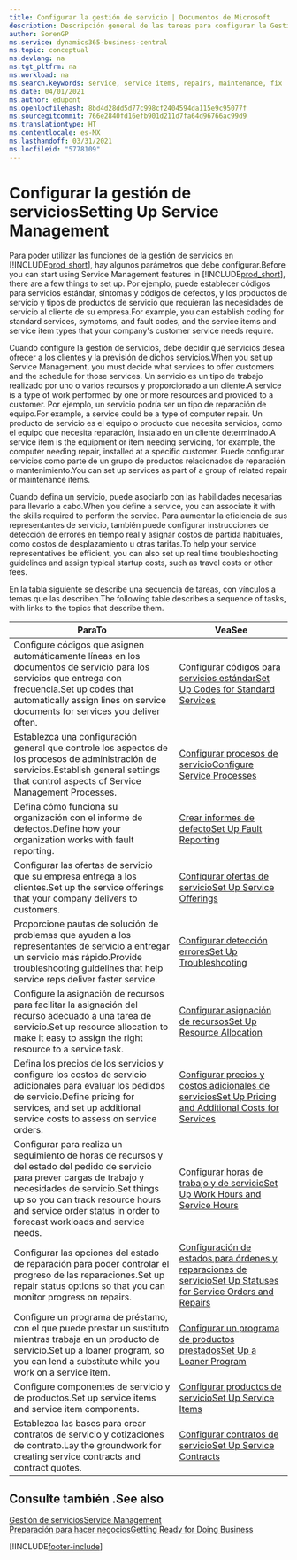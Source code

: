 ```yaml
---
title: Configurar la gestión de servicio | Documentos de Microsoft
description: Descripción general de las tareas para configurar la Gestión de servicios para adaptarla a la forma en que sus organizaciones gestionan sus servicios.
author: SorenGP
ms.service: dynamics365-business-central
ms.topic: conceptual
ms.devlang: na
ms.tgt_pltfrm: na
ms.workload: na
ms.search.keywords: service, service items, repairs, maintenance, fix
ms.date: 04/01/2021
ms.author: edupont
ms.openlocfilehash: 8bd4d28dd5d77c998cf2404594da115e9c95077f
ms.sourcegitcommit: 766e2840fd16efb901d211d7fa64d96766ac99d9
ms.translationtype: HT
ms.contentlocale: es-MX
ms.lasthandoff: 03/31/2021
ms.locfileid: "5778109"
---
```

# <a name="setting-up-service-management"></a><span data-ttu-id="7ec29-103">Configurar la gestión de servicios</span><span class="sxs-lookup"><span data-stu-id="7ec29-103">Setting Up Service Management</span></span>
<span data-ttu-id="7ec29-104">Para poder utilizar las funciones de la gestión de servicios en [!INCLUDE[prod_short](includes/prod_short.md)], hay algunos parámetros que debe configurar.</span><span class="sxs-lookup"><span data-stu-id="7ec29-104">Before you can start using Service Management features in [!INCLUDE[prod_short](includes/prod_short.md)], there are a few things to set up.</span></span> <span data-ttu-id="7ec29-105">Por ejemplo, puede establecer códigos para servicios estándar, síntomas y códigos de defectos, y los productos de servicio y tipos de productos de servicio que requieran las necesidades de servicio al cliente de su empresa.</span><span class="sxs-lookup"><span data-stu-id="7ec29-105">For example, you can establish coding for standard services, symptoms, and fault codes, and the service items and service item types that your company's customer service needs require.</span></span>  

<span data-ttu-id="7ec29-106">Cuando configure la gestión de servicios, debe decidir qué servicios desea ofrecer a los clientes y la previsión de dichos servicios.</span><span class="sxs-lookup"><span data-stu-id="7ec29-106">When you set up Service Management, you must decide what services to offer customers and the schedule for those services.</span></span> <span data-ttu-id="7ec29-107">Un servicio es un tipo de trabajo realizado por uno o varios recursos y proporcionado a un cliente.</span><span class="sxs-lookup"><span data-stu-id="7ec29-107">A service is a type of work performed by one or more resources and provided to a customer.</span></span> <span data-ttu-id="7ec29-108">Por ejemplo, un servicio podría ser un tipo de reparación de equipo.</span><span class="sxs-lookup"><span data-stu-id="7ec29-108">For example, a service could be a type of computer repair.</span></span> <span data-ttu-id="7ec29-109">Un producto de servicio es el equipo o producto que necesita servicios, como el equipo que necesita reparación, instalado en un cliente determinado.</span><span class="sxs-lookup"><span data-stu-id="7ec29-109">A service item is the equipment or item needing servicing, for example, the computer needing repair, installed at a specific customer.</span></span> <span data-ttu-id="7ec29-110">Puede configurar servicios como parte de un grupo de productos relacionados de reparación o mantenimiento.</span><span class="sxs-lookup"><span data-stu-id="7ec29-110">You can set up services as part of a group of related repair or maintenance items.</span></span>  
  
<span data-ttu-id="7ec29-111">Cuando defina un servicio, puede asociarlo con las habilidades necesarias para llevarlo a cabo.</span><span class="sxs-lookup"><span data-stu-id="7ec29-111">When you define a service, you can associate it with the skills required to perform the service.</span></span> <span data-ttu-id="7ec29-112">Para aumentar la eficiencia de sus representantes de servicio, también puede configurar instrucciones de detección de errores en tiempo real y asignar costos de partida habituales, como costos de desplazamiento u otras tarifas.</span><span class="sxs-lookup"><span data-stu-id="7ec29-112">To help your service representatives be efficient, you can also set up real time troubleshooting guidelines and assign typical startup costs, such as travel costs or other fees.</span></span>  

<span data-ttu-id="7ec29-113">En la tabla siguiente se describe una secuencia de tareas, con vínculos a temas que las describen.</span><span class="sxs-lookup"><span data-stu-id="7ec29-113">The following table describes a sequence of tasks, with links to the topics that describe them.</span></span>  
  
| <span data-ttu-id="7ec29-114">Para</span><span class="sxs-lookup"><span data-stu-id="7ec29-114">To</span></span> | <span data-ttu-id="7ec29-115">Vea</span><span class="sxs-lookup"><span data-stu-id="7ec29-115">See</span></span> |
| --- | --- |
| <span data-ttu-id="7ec29-116">Configure códigos que asignen automáticamente líneas en los documentos de servicio para los servicios que entrega con frecuencia.</span><span class="sxs-lookup"><span data-stu-id="7ec29-116">Set up codes that automatically assign lines on service documents for services you deliver often.</span></span> |[<span data-ttu-id="7ec29-117">Configurar códigos para servicios estándar</span><span class="sxs-lookup"><span data-stu-id="7ec29-117">Set Up Codes for Standard Services</span></span>](service-how-setup-service-coding.md)|
| <span data-ttu-id="7ec29-118">Establezca una configuración general que controle los aspectos de los procesos de administración de servicios.</span><span class="sxs-lookup"><span data-stu-id="7ec29-118">Establish general settings that control aspects of Service Management Processes.</span></span>|[<span data-ttu-id="7ec29-119">Configurar procesos de servicio</span><span class="sxs-lookup"><span data-stu-id="7ec29-119">Configure Service Processes</span></span>](service-setup-service-processes.md)|
| <span data-ttu-id="7ec29-120">Defina cómo funciona su organización con el informe de defectos.</span><span class="sxs-lookup"><span data-stu-id="7ec29-120">Define how your organization works with fault reporting.</span></span> |[<span data-ttu-id="7ec29-121">Crear informes de defecto</span><span class="sxs-lookup"><span data-stu-id="7ec29-121">Set Up Fault Reporting</span></span>](service-how-setup-fault-reporting.md) |
| <span data-ttu-id="7ec29-122">Configurar las ofertas de servicio que su empresa entrega a los clientes.</span><span class="sxs-lookup"><span data-stu-id="7ec29-122">Set up the service offerings that your company delivers to customers.</span></span>|[<span data-ttu-id="7ec29-123">Configurar ofertas de servicio</span><span class="sxs-lookup"><span data-stu-id="7ec29-123">Set Up Service Offerings</span></span>](service-how-setup-service-offerings.md)|
| <span data-ttu-id="7ec29-124">Proporcione pautas de solución de problemas que ayuden a los representantes de servicio a entregar un servicio más rápido.</span><span class="sxs-lookup"><span data-stu-id="7ec29-124">Provide troubleshooting guidelines that help service reps deliver faster service.</span></span> |[<span data-ttu-id="7ec29-125">Configurar detección errores</span><span class="sxs-lookup"><span data-stu-id="7ec29-125">Set Up Troubleshooting</span></span>](service-how-setup-troubleshooting.md) |
| <span data-ttu-id="7ec29-126">Configure la asignación de recursos para facilitar la asignación del recurso adecuado a una tarea de servicio.</span><span class="sxs-lookup"><span data-stu-id="7ec29-126">Set up resource allocation to make it easy to assign the right resource to a service task.</span></span> |[<span data-ttu-id="7ec29-127">Configurar asignación de recursos</span><span class="sxs-lookup"><span data-stu-id="7ec29-127">Set Up Resource Allocation</span></span>](service-how-setup-resource-allocation.md) |
| <span data-ttu-id="7ec29-128">Defina los precios de los servicios y configure los costos de servicio adicionales para evaluar los pedidos de servicio.</span><span class="sxs-lookup"><span data-stu-id="7ec29-128">Define pricing for services, and set up additional service costs to assess on service orders.</span></span> |[<span data-ttu-id="7ec29-129">Configurar precios y costos adicionales de servicios</span><span class="sxs-lookup"><span data-stu-id="7ec29-129">Set Up Pricing and Additional Costs for Services</span></span>](service-how-setup-service-costs-pricing.md)|
| <span data-ttu-id="7ec29-130">Configurar para realiza un seguimiento de horas de recursos y del estado del pedido de servicio para prever cargas de trabajo y necesidades de servicio.</span><span class="sxs-lookup"><span data-stu-id="7ec29-130">Set things up so you can track resource hours and service order status in order to forecast workloads and service needs.</span></span>|[<span data-ttu-id="7ec29-131">Configurar horas de trabajo y de servicio</span><span class="sxs-lookup"><span data-stu-id="7ec29-131">Set Up Work Hours and Service Hours</span></span>](service-how-setup-work-service-hours.md)|
| <span data-ttu-id="7ec29-132">Configurar las opciones del estado de reparación para poder controlar el progreso de las reparaciones.</span><span class="sxs-lookup"><span data-stu-id="7ec29-132">Set up repair status options so that you can monitor progress on repairs.</span></span> | [<span data-ttu-id="7ec29-133">Configuración de estados para órdenes y reparaciones de servicio</span><span class="sxs-lookup"><span data-stu-id="7ec29-133">Set Up Statuses for Service Orders and Repairs</span></span>](service-order-repair-status.md)|
| <span data-ttu-id="7ec29-134">Configure un programa de préstamo, con el que puede prestar un sustituto mientras trabaja en un producto de servicio.</span><span class="sxs-lookup"><span data-stu-id="7ec29-134">Set up a loaner program, so you can lend a substitute while you work on a service item.</span></span> |[<span data-ttu-id="7ec29-135">Configurar un programa de productos prestados</span><span class="sxs-lookup"><span data-stu-id="7ec29-135">Set Up a Loaner Program</span></span>](service-how-setup-loaner-program.md) |
| <span data-ttu-id="7ec29-136">Configure componentes de servicio y de productos.</span><span class="sxs-lookup"><span data-stu-id="7ec29-136">Set up service items and service item components.</span></span> |[<span data-ttu-id="7ec29-137">Configurar productos de servicio</span><span class="sxs-lookup"><span data-stu-id="7ec29-137">Set Up Service Items</span></span>](service-how-setup-service-items.md) |
| <span data-ttu-id="7ec29-138">Establezca las bases para crear contratos de servicio y cotizaciones de contrato.</span><span class="sxs-lookup"><span data-stu-id="7ec29-138">Lay the groundwork for creating service contracts and contract quotes.</span></span> |[<span data-ttu-id="7ec29-139">Configurar contratos de servicio</span><span class="sxs-lookup"><span data-stu-id="7ec29-139">Set Up Service Contracts</span></span>](service-how-setup-service-contracts.md) |

## <a name="see-also"></a><span data-ttu-id="7ec29-140">Consulte también .</span><span class="sxs-lookup"><span data-stu-id="7ec29-140">See also</span></span>
[<span data-ttu-id="7ec29-141">Gestión de servicios</span><span class="sxs-lookup"><span data-stu-id="7ec29-141">Service Management</span></span>](service-service.md)  
[<span data-ttu-id="7ec29-142">Preparación para hacer negocios</span><span class="sxs-lookup"><span data-stu-id="7ec29-142">Getting Ready for Doing Business</span></span>](ui-get-ready-business.md)  


[!INCLUDE[footer-include](includes/footer-banner.md)]